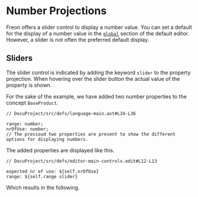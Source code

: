 <script>
    import Note from "$lib/notes/Note.svelte";
    import Figure from "$lib/figures/Figure.svelte";
</script>

# Number Projections

Freon offers a slider control to display a number value.
You can set a default for the display of a number value in the [`global`](/Documentation/Defining_an_Editor/Global_Projections) section of the
default editor. However, a slider is not often the preferred default display. 

## Sliders

The slider control is
indicated by adding the keyword `slider` to the property projection. When hovering over the 
slider button the actual value of the property is shown.

For the sake of the example, we have added two number properties to the concept `BaseProduct`.

```freon
// DocuProject/src/defs/language-main.ast#L34-L36

range: number;
nrOfUse: number;
// The previoud two properties are present to show the different options for displaying numbers.
```

The added properties are displayed like this.

```freon
// DocuProject/src/defs/editor-main-controls.edit#L12-L13

expected nr of use: ${self.nrOfUse}
range: ${self.range slider}
```

Which results in the following.

<Figure
imageName={'documentation/Documentation-Number-Projections-screenshot1.png'}
caption={'A number slider control'}
figureNumber={1}
/>
